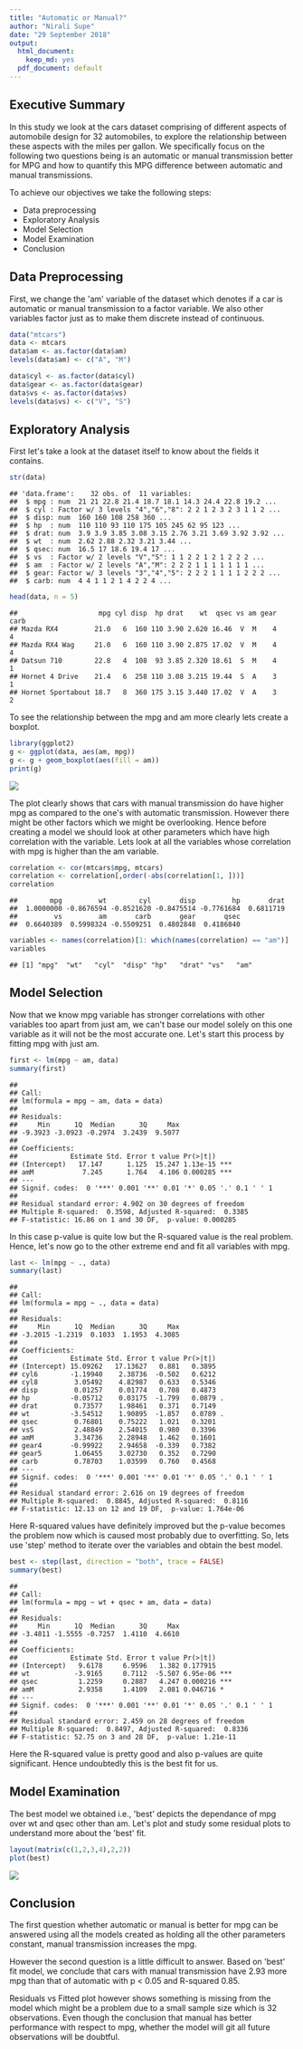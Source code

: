 ```yaml
---
title: "Automatic or Manual?"
author: "Nirali Supe"
date: "29 September 2018"
output:
  html_document:
    keep_md: yes
  pdf_document: default
---
```




## Executive Summary
In this study we look at the cars dataset comprising of different aspects of automobile design for 32 automobiles, to explore the relationship between these aspects with the miles per gallon. We specifically focus on the following two questions being is an automatic or manual transmission better for MPG and how to quantify this MPG difference between automatic and manual transmissions.

To achieve our objectives we take the following steps:

- Data preprocessing
- Exploratory Analysis
- Model Selection
- Model Examination
- Conclusion

## Data Preprocessing

First, we change the 'am' variable of the dataset which denotes if a car is automatic or manual transmission to a factor variable. We also other variables factor just as to make them discrete instead of continuous.


```r
data("mtcars")
data <- mtcars
data$am <- as.factor(data$am)
levels(data$am) <- c("A", "M") 

data$cyl <- as.factor(data$cyl)
data$gear <- as.factor(data$gear)
data$vs <- as.factor(data$vs)
levels(data$vs) <- c("V", "S")
```

## Exploratory Analysis

First let's take a look at the dataset itself to know about the fields it contains.


```r
str(data)
```

```
## 'data.frame':	32 obs. of  11 variables:
##  $ mpg : num  21 21 22.8 21.4 18.7 18.1 14.3 24.4 22.8 19.2 ...
##  $ cyl : Factor w/ 3 levels "4","6","8": 2 2 1 2 3 2 3 1 1 2 ...
##  $ disp: num  160 160 108 258 360 ...
##  $ hp  : num  110 110 93 110 175 105 245 62 95 123 ...
##  $ drat: num  3.9 3.9 3.85 3.08 3.15 2.76 3.21 3.69 3.92 3.92 ...
##  $ wt  : num  2.62 2.88 2.32 3.21 3.44 ...
##  $ qsec: num  16.5 17 18.6 19.4 17 ...
##  $ vs  : Factor w/ 2 levels "V","S": 1 1 2 2 1 2 1 2 2 2 ...
##  $ am  : Factor w/ 2 levels "A","M": 2 2 2 1 1 1 1 1 1 1 ...
##  $ gear: Factor w/ 3 levels "3","4","5": 2 2 2 1 1 1 1 2 2 2 ...
##  $ carb: num  4 4 1 1 2 1 4 2 2 4 ...
```

```r
head(data, n = 5)
```

```
##                    mpg cyl disp  hp drat    wt  qsec vs am gear carb
## Mazda RX4         21.0   6  160 110 3.90 2.620 16.46  V  M    4    4
## Mazda RX4 Wag     21.0   6  160 110 3.90 2.875 17.02  V  M    4    4
## Datsun 710        22.8   4  108  93 3.85 2.320 18.61  S  M    4    1
## Hornet 4 Drive    21.4   6  258 110 3.08 3.215 19.44  S  A    3    1
## Hornet Sportabout 18.7   8  360 175 3.15 3.440 17.02  V  A    3    2
```

To see the relationship between the mpg and am more clearly lets create a boxplot.


```r
library(ggplot2)
g <- ggplot(data, aes(am, mpg))
g <- g + geom_boxplot(aes(fill = am))
print(g)
```

![](regression_models_files/figure-html/unnamed-chunk-3-1.png)<!-- -->

The plot clearly shows that cars with manual transmission do have higher mpg as compared to the one's with automatic transmission. However there might be other factors which we might be overlooking. Hence before creating a model we should look at other parameters which have high correlation with the variable. Lets look at all the variables whose correlation with mpg is higher than the am variable.



```r
correlation <- cor(mtcars$mpg, mtcars)
correlation <- correlation[,order(-abs(correlation[1, ]))]
correlation
```

```
##        mpg         wt        cyl       disp         hp       drat 
##  1.0000000 -0.8676594 -0.8521620 -0.8475514 -0.7761684  0.6811719 
##         vs         am       carb       gear       qsec 
##  0.6640389  0.5998324 -0.5509251  0.4802848  0.4186840
```

```r
variables <- names(correlation)[1: which(names(correlation) == "am")]
variables
```

```
## [1] "mpg"  "wt"   "cyl"  "disp" "hp"   "drat" "vs"   "am"
```

## Model Selection

Now that we know mpg variable has stronger correlations with other variables too apart from just am, we can't base our model solely on this one variable as it will not be the most accurate one. Let's start this process by fitting mpg with just am.


```r
first <- lm(mpg ~ am, data)
summary(first)
```

```
## 
## Call:
## lm(formula = mpg ~ am, data = data)
## 
## Residuals:
##     Min      1Q  Median      3Q     Max 
## -9.3923 -3.0923 -0.2974  3.2439  9.5077 
## 
## Coefficients:
##             Estimate Std. Error t value Pr(>|t|)    
## (Intercept)   17.147      1.125  15.247 1.13e-15 ***
## amM            7.245      1.764   4.106 0.000285 ***
## ---
## Signif. codes:  0 '***' 0.001 '**' 0.01 '*' 0.05 '.' 0.1 ' ' 1
## 
## Residual standard error: 4.902 on 30 degrees of freedom
## Multiple R-squared:  0.3598,	Adjusted R-squared:  0.3385 
## F-statistic: 16.86 on 1 and 30 DF,  p-value: 0.000285
```

In this case p-value is quite low but the R-squared value is the real problem. Hence, let's now go to the other extreme end and fit all variables with mpg.


```r
last <- lm(mpg ~ ., data)
summary(last)
```

```
## 
## Call:
## lm(formula = mpg ~ ., data = data)
## 
## Residuals:
##     Min      1Q  Median      3Q     Max 
## -3.2015 -1.2319  0.1033  1.1953  4.3085 
## 
## Coefficients:
##             Estimate Std. Error t value Pr(>|t|)  
## (Intercept) 15.09262   17.13627   0.881   0.3895  
## cyl6        -1.19940    2.38736  -0.502   0.6212  
## cyl8         3.05492    4.82987   0.633   0.5346  
## disp         0.01257    0.01774   0.708   0.4873  
## hp          -0.05712    0.03175  -1.799   0.0879 .
## drat         0.73577    1.98461   0.371   0.7149  
## wt          -3.54512    1.90895  -1.857   0.0789 .
## qsec         0.76801    0.75222   1.021   0.3201  
## vsS          2.48849    2.54015   0.980   0.3396  
## amM          3.34736    2.28948   1.462   0.1601  
## gear4       -0.99922    2.94658  -0.339   0.7382  
## gear5        1.06455    3.02730   0.352   0.7290  
## carb         0.78703    1.03599   0.760   0.4568  
## ---
## Signif. codes:  0 '***' 0.001 '**' 0.01 '*' 0.05 '.' 0.1 ' ' 1
## 
## Residual standard error: 2.616 on 19 degrees of freedom
## Multiple R-squared:  0.8845,	Adjusted R-squared:  0.8116 
## F-statistic: 12.13 on 12 and 19 DF,  p-value: 1.764e-06
```

Here R-squared values have definitely improved but the p-value becomes the problem now which is caused most probably due to overfitting. So, lets use 'step' method to iterate over the variables and obtain the best model.


```r
best <- step(last, direction = "both", trace = FALSE)
summary(best)
```

```
## 
## Call:
## lm(formula = mpg ~ wt + qsec + am, data = data)
## 
## Residuals:
##     Min      1Q  Median      3Q     Max 
## -3.4811 -1.5555 -0.7257  1.4110  4.6610 
## 
## Coefficients:
##             Estimate Std. Error t value Pr(>|t|)    
## (Intercept)   9.6178     6.9596   1.382 0.177915    
## wt           -3.9165     0.7112  -5.507 6.95e-06 ***
## qsec          1.2259     0.2887   4.247 0.000216 ***
## amM           2.9358     1.4109   2.081 0.046716 *  
## ---
## Signif. codes:  0 '***' 0.001 '**' 0.01 '*' 0.05 '.' 0.1 ' ' 1
## 
## Residual standard error: 2.459 on 28 degrees of freedom
## Multiple R-squared:  0.8497,	Adjusted R-squared:  0.8336 
## F-statistic: 52.75 on 3 and 28 DF,  p-value: 1.21e-11
```

Here the R-squared value is pretty good and also p-values are quite significant. Hence undoubtedly this is the best fit for us.

## Model Examination

The best model we obtained i.e., 'best' depicts the dependance of mpg over wt and qsec other than am. Let's plot and study some residual plots to understand more about the 'best' fit. 


```r
layout(matrix(c(1,2,3,4),2,2))
plot(best)
```

![](regression_models_files/figure-html/unnamed-chunk-8-1.png)<!-- -->

## Conclusion

The first question whether automatic or manual is better for mpg can be answered using all the models created as holding all the other parameters constant, manual transmission increases the mpg.

However the second question is a little difficult to answer.
Based on 'best' fit model, we conclude that cars with manual transmission have 2.93 more mpg than that of automatic with p < 0.05 and R-squared 0.85.

Residuals vs Fitted plot however shows something is missing from the model which might be a problem due to a small sample size which is 32 observations. Even though the conclusion that manual has better performance with respect to mpg, whether the model will git all future observations will be doubtful.

